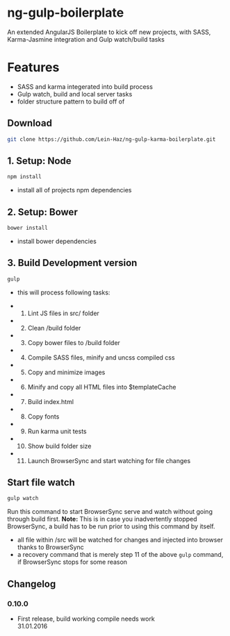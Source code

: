 # ng-gulp-boilerplate
An extended AngularJS Boilerplate to kick off new projects, with SASS, Karma-Jasmine integration and Gulp watch/build tasks

# Features
* SASS and karma integerated into build process
* Gulp watch, build and local server tasks
* folder structure pattern to build off of

## Download
```bash
git clone https://github.com/Lein-Haz/ng-gulp-karma-boilerplate.git
```

## 1. Setup: Node
```bash
npm install
```
- install all of projects npm dependencies

## 2. Setup: Bower
```bash
bower install
```
- install bower dependencies

## 3. Build Development version
```bash
gulp
```
- this will process following tasks:
 * 1. Lint JS files in src/ folder
 * 2. Clean /build folder
 * 3. Copy bower files to /build folder
 * 4. Compile SASS files, minify and uncss compiled css
 * 5. Copy and minimize images
 * 6. Minify and copy all HTML files into $templateCache
 * 7. Build index.html
 * 8. Copy fonts
 * 9. Run karma unit tests
 * 10. Show build folder size
 * 11. Launch BrowserSync and start watching for file changes

## Start file watch
```bash
gulp watch
```
Run this command to start BrowserSync serve and watch without going through build first.
**Note:** This is in case you inadvertently stopped BrowserSync, a build has to be run prior to using
 this command by itself.
- all file within /src will be watched for changes and injected into browser thanks to BrowserSync
- a recovery command that is merely step 11 of the above `gulp` command, if BrowserSync stops for some reason


## Changelog
### 0.10.0
- First release, build working compile needs work<br>
31.01.2016


